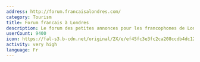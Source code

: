 ```yaml
---
address: http://forum.francaisalondres.com/
category: Tourism
title: Forum francais à Londres
description: Le forum des petites annonces pour les francophones de Londres et du Royaume-uni
userCount: 9400
icon: https://fal-s3.b-cdn.net/original/2X/e/ef45fc3e3fc2ca208ccdb4dc12f53e398cc36c51.png
activity: very high
language: Fr
---
```


